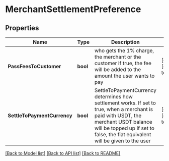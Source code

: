 # MerchantSettlementPreference

## Properties
Name | Type | Description | Notes
------------ | ------------- | ------------- | -------------
**PassFeesToCustomer** | **bool** | who gets the 1% charge, the merchant or the customer if true, the fee will be added to the amount the user wants to pay | [optional] [default to null]
**SettleToPaymentCurrency** | **bool** | SettleToPaymentCurrency determines how settlement works. If set to true, when a merchant is paid with USDT, the merchant USDT balance will be topped up If set to false, the fiat equivalent will be given to the user | [optional] [default to null]

[[Back to Model list]](../README.md#documentation-for-models) [[Back to API list]](../README.md#documentation-for-api-endpoints) [[Back to README]](../README.md)

